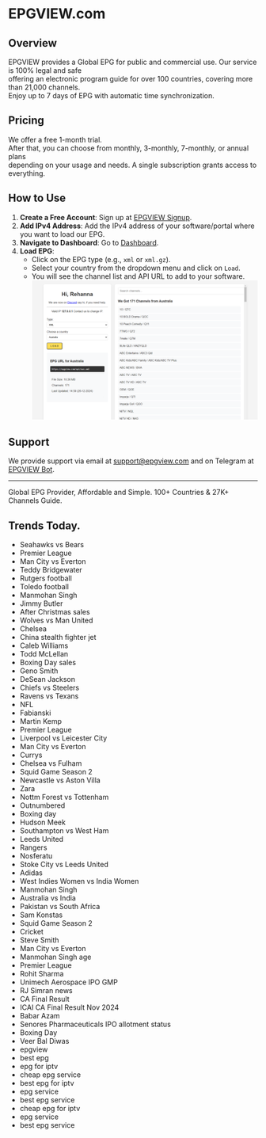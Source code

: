 # EPGVIEW.com



## Overview
EPGVIEW provides a Global EPG for public and commercial use. Our service is 100% legal and safe\
offering an electronic program guide for over 100 countries, covering more than 21,000 channels.\
Enjoy up to 7 days of EPG with automatic time synchronization.

## Pricing
We offer a free 1-month trial. \
After that, you can choose from monthly, 3-monthly, 7-monthly, or annual plans \
depending on your usage and needs. A single subscription grants access to everything.

## How to Use
1. **Create a Free Account**: Sign up at [EPGVIEW Signup](https://epgview.com/signup.php).
2. **Add IPv4 Address**: Add the IPv4 address of your software/portal where you want to load our EPG.
3. **Navigate to Dashboard**: Go to [Dashboard](https://epgview.com/dashboard.php).
4. **Load EPG**:
   - Click on the EPG type (e.g., `xml` or `xml.gz`).
   - Select your country from the dropdown menu and click on `Load`.
   - You will see the channel list and API URL to add to your software.
![EPGVIEW](img/dashboard.png)
## Support
We provide support via email at [support@epgview.com](mailto:support@epgview.com) and on Telegram at [EPGVIEW Bot](https://t.me/epgview_bot).

---

Global EPG Provider, Affordable and Simple. 100+ Countries & 27K+ Channels Guide.

## Trends Today.

- Seahawks vs Bears
- Premier League
- Man City vs Everton
- Teddy Bridgewater
- Rutgers football
- Toledo football
- Manmohan Singh
- Jimmy Butler
- After Christmas sales
- Wolves vs Man United
- Chelsea
- China stealth fighter jet
- Caleb Williams
- Todd McLellan
- Boxing Day sales
- Geno Smith
- DeSean Jackson
- Chiefs vs Steelers
- Ravens vs Texans
- NFL
- Fabianski
- Martin Kemp
- Premier League
- Liverpool vs Leicester City
- Man City vs Everton
- Currys
- Chelsea vs Fulham
- Squid Game Season 2
- Newcastle vs Aston Villa
- Zara
- Nottm Forest vs Tottenham
- Outnumbered
- Boxing day
- Hudson Meek
- Southampton vs West Ham
- Leeds United
- Rangers
- Nosferatu
- Stoke City vs Leeds United
- Adidas
- West Indies Women vs India Women
- Manmohan Singh
- Australia vs India
- Pakistan vs South Africa
- Sam Konstas
- Squid Game Season 2
- Cricket
- Steve Smith
- Man City vs Everton
- Manmohan Singh age
- Premier League
- Rohit Sharma
- Unimech Aerospace IPO GMP
- RJ Simran news
- CA Final Result
- ICAI CA Final Result Nov 2024
- Babar Azam
- Senores Pharmaceuticals IPO allotment status
- Boxing Day
- Veer Bal Diwas
- epgview
- best epg
- epg for iptv
- cheap epg service
- best epg for iptv
- epg service
- best epg service
- cheap epg for iptv
- epg service
- best epg service
